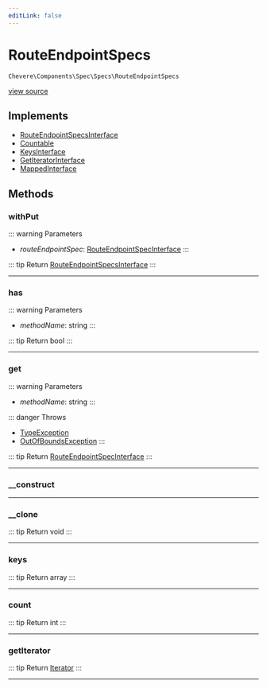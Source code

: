 ```yaml
---
editLink: false
---
```


# RouteEndpointSpecs

`Chevere\Components\Spec\Specs\RouteEndpointSpecs`

[view source](https://github.com/chevere/chevere/blob/main/src/Chevere/Components/Spec/Specs/RouteEndpointSpecs.php)

## Implements

- [RouteEndpointSpecsInterface](../../../Interfaces/Spec/Specs/RouteEndpointSpecsInterface.md)
- [Countable](https://www.php.net/manual/class.countable)
- [KeysInterface](../../../Interfaces/DataStructure/KeysInterface.md)
- [GetIteratorInterface](../../../Interfaces/DataStructure/GetIteratorInterface.md)
- [MappedInterface](../../../Interfaces/DataStructure/MappedInterface.md)

## Methods

### withPut

::: warning Parameters
- *routeEndpointSpec*: [RouteEndpointSpecInterface](../../../Interfaces/Spec/Specs/RouteEndpointSpecInterface.md)
:::

::: tip Return
[RouteEndpointSpecsInterface](../../../Interfaces/Spec/Specs/RouteEndpointSpecsInterface.md)
:::

---

### has

::: warning Parameters
- *methodName*: string
:::

::: tip Return
bool
:::

---

### get

::: warning Parameters
- *methodName*: string
:::

::: danger Throws
- [TypeException](../../../Exceptions/Core/TypeException.md) 
- [OutOfBoundsException](../../../Exceptions/Core/OutOfBoundsException.md) 
:::

::: tip Return
[RouteEndpointSpecInterface](../../../Interfaces/Spec/Specs/RouteEndpointSpecInterface.md)
:::

---

### __construct

---

### __clone

::: tip Return
void
:::

---

### keys

::: tip Return
array
:::

---

### count

::: tip Return
int
:::

---

### getIterator

::: tip Return
[Iterator](https://www.php.net/manual/class.iterator)
:::

---
